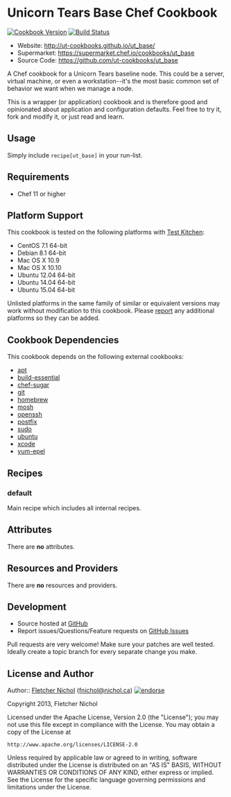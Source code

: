 # Unicorn Tears Base Chef Cookbook

[![Cookbook Version](http://img.shields.io/cookbook/v/ut_base.svg)](https://supermarket.chef.io/cookbooks/ut_base)
[![Build Status](http://img.shields.io/travis/ut-cookbooks/ut_base.svg)](https://travis-ci.org/ut-cookbooks/ut_base)

* Website: http://ut-cookbooks.github.io/ut_base/
* Supermarket: https://supermarket.chef.io/cookbooks/ut_base
* Source Code: https://github.com/ut-cookbooks/ut_base

A Chef cookbook for a Unicorn Tears baseline node. This could be a server,
virtual machine, or even a workstation--it's the most basic common set of
behavior we want when we manage a node.

This is a wrapper (or application) cookbook and is therefore good and
opinionated about application and configuration defaults. Feel free to try it,
fork and modify it, or just read and learn.

## Usage

Simply include `recipe[ut_base]` in your run-list.

## Requirements

* Chef 11 or higher

## Platform Support

This cookbook is tested on the following platforms with [Test Kitchen][test_kitchen]:

* CentOS 7.1 64-bit
* Debian 8.1 64-bit
* Mac OS X 10.9
* Mac OS X 10.10
* Ubuntu 12.04 64-bit
* Ubuntu 14.04 64-bit
* Ubuntu 15.04 64-bit

Unlisted platforms in the same family of similar or equivalent versions may
work without modification to this cookbook. Please [report][issues] any
additional platforms so they can be added.

## Cookbook Dependencies

This cookbook depends on the following external cookbooks:

* [apt](https://supermarket.chef.io/cookbooks/apt)
* [build-essential](https://supermarket.chef.io/cookbooks/build-essential)
* [chef-sugar](https://supermarket.chef.io/cookbooks/chef-sugar)
* [git](https://supermarket.chef.io/cookbooks/git)
* [homebrew](https://supermarket.chef.io/cookbooks/homebrew)
* [mosh](https://supermarket.chef.io/cookbooks/mosh)
* [openssh](https://supermarket.chef.io/cookbooks/openssh)
* [postfix](https://supermarket.chef.io/cookbooks/postfix)
* [sudo](https://supermarket.chef.io/cookbooks/sudo)
* [ubuntu](https://supermarket.chef.io/cookbooks/ubuntu)
* [xcode](https://supermarket.chef.io/cookbooks/xcode)
* [yum-epel](https://supermarket.chef.io/cookbooks/yum-epel)

## Recipes

### default

Main recipe which includes all internal recipes.

## Attributes

There are **no** attributes.

## Resources and Providers

There are **no** resources and providers.

## Development

* Source hosted at [GitHub][repo]
* Report issues/Questions/Feature requests on [GitHub Issues][issues]

Pull requests are very welcome! Make sure your patches are well tested.
Ideally create a topic branch for every separate change you make.

## License and Author

Author:: [Fletcher Nichol][fnichol] (<fnichol@nichol.ca>) [![endorse](http://api.coderwall.com/fnichol/endorsecount.png)](http://coderwall.com/fnichol)

Copyright 2013, Fletcher Nichol

Licensed under the Apache License, Version 2.0 (the "License");
you may not use this file except in compliance with the License.
You may obtain a copy of the License at

    http://www.apache.org/licenses/LICENSE-2.0

Unless required by applicable law or agreed to in writing, software
distributed under the License is distributed on an "AS IS" BASIS,
WITHOUT WARRANTIES OR CONDITIONS OF ANY KIND, either express or implied.
See the License for the specific language governing permissions and
limitations under the License.

[test_kitchen]: http://kitchen.ci

[fnichol]:      https://github.com/fnichol
[repo]:         https://github.com/ut-cookbooks/ut_base
[issues]:       https://github.com/ut-cookbooks/ut_base/issues
